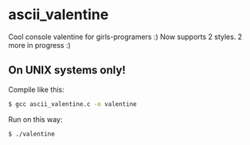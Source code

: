 # ascii_valentine

Cool console valentine for girls-programers :)
Now supports 2 styles. 2 more in progress :)

## On UNIX systems only!

Compile like this:

```sh
$ gcc ascii_valentine.c -o valentine
```

Run on this way:

```sh
$ ./valentine
```
